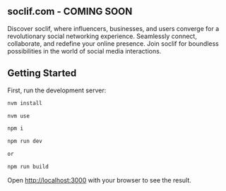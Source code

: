 ## soclif.com - COMING SOON

Discover soclif, where influencers, businesses, and users converge for a revolutionary social networking experience. Seamlessly connect, collaborate, and redefine your online presence. Join soclif for boundless possibilities in the world of social media interactions.

## Getting Started

First, run the development server:

```bash
nvm install

nvm use

npm i

npm run dev

or

npm run build
```

Open [http://localhost:3000](http://localhost:3000) with your browser to see the result.
